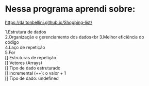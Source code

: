 <h1>Nessa programa aprendi sobre:</h1>

https://daltonbellini.github.io/Shopping-list/ 

1.Estrutura de dados<br>
2.Organização e gerenciamento dos dados<br
3.Melhor eficiência do código<br>
4.Laço de repetição<br>
5.For<br>
[] Estruturas de repetição<br>
[] Vetores (Arrays)<br>
[] Tipo de dado estruturado<br>
[] incremental (++): o valor + 1<br>
[] Tipo de dado: undefined<br>
